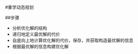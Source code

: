 #重学动态规划
>[]()
>
>
>
>
##步骤

- 分析优化解的结构
- 递归地定义最优解的代价
- 自底向上地计算优化解的代价，保存，并获取构造最优解的信息
- 根据最优解的信息构建优化解 
